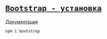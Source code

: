# [`Bootstrap - установка`](../index.md)

[Документация](https://getbootstrap.com/)

```bash
npm i bootstrap
```
